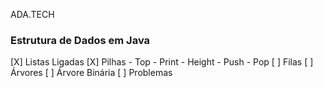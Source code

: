 ADA.TECH

### Estrutura de Dados em Java ###

[X] Listas Ligadas
[X] Pilhas
    - Top 
    - Print 
    - Height
    - Push
    - Pop
[ ] Filas
[ ] Árvores
[ ] Árvore Binária
[ ] Problemas
